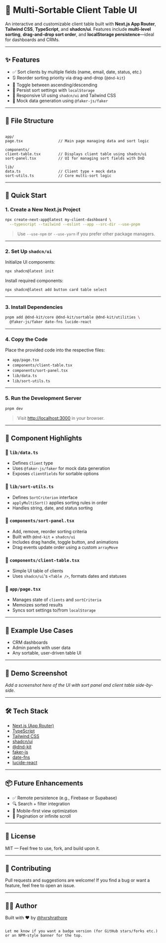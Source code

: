 # 🧩 Multi-Sortable Client Table UI

An interactive and customizable client table built with **Next.js App Router**, **Tailwind CSS**, **TypeScript**, and **shadcn/ui**. Features include **multi-level sorting**, **drag-and-drop sort order**, and **localStorage persistence**—ideal for dashboards and CRMs.

---

## ✨ Features

- ✅ Sort clients by multiple fields (name, email, date, status, etc.)
- 🔃 Reorder sorting priority via drag-and-drop (`@dnd-kit`)
- 🔁 Toggle between ascending/descending
- 💾 Persist sort settings with `localStorage`
- 💅 Responsive UI using `shadcn/ui` and Tailwind CSS
- 🧪 Mock data generation using `@faker-js/faker`

---

## 📁 File Structure

```

app/
page.tsx                // Main page managing data and sort logic

components/
client-table.tsx        // Displays client table using shadcn/ui
sort-panel.tsx          // UI for managing sort fields with DnD

lib/
data.ts                 // Client type + mock data
sort-utils.ts           // Core multi-sort logic

````

---

## 🚀 Quick Start

### 1. Create a New Next.js Project

```bash
npx create-next-app@latest my-client-dashboard \
  --typescript --tailwind --eslint --app --src-dir --use-pnpm
````

> Use `--use-npm` or `--use-yarn` if you prefer other package managers.

---

### 2. Set Up `shadcn/ui`

Initialize UI components:

```bash
npx shadcn@latest init
```

Install required components:

```bash
npx shadcn@latest add button card table select
```

---

### 3. Install Dependencies

```bash
pnpm add @dnd-kit/core @dnd-kit/sortable @dnd-kit/utilities \
  @faker-js/faker date-fns lucide-react
```

---

### 4. Copy the Code

Place the provided code into the respective files:

* `app/page.tsx`
* `components/client-table.tsx`
* `components/sort-panel.tsx`
* `lib/data.ts`
* `lib/sort-utils.ts`

---

### 5. Run the Development Server

```bash
pnpm dev
```

> Visit [http://localhost:3000](http://localhost:3000) in your browser.

---

## 🧠 Component Highlights

### 🔹 `lib/data.ts`

* Defines `Client` type
* Uses `@faker-js/faker` for mock data generation
* Exposes `clientFields` for sortable options

### 🔹 `lib/sort-utils.ts`

* Defines `SortCriterion` interface
* `applyMultiSort()` applies sorting rules in order
* Handles string, date, and status sorting

### 🔹 `components/sort-panel.tsx`

* Add, remove, reorder sorting criteria
* Built with `@dnd-kit` + `shadcn/ui`
* Includes drag handle, toggle button, and animations
* Drag events update order using a custom `arrayMove`

### 🔹 `components/client-table.tsx`

* Simple UI table of clients
* Uses `shadcn/ui`'s `<Table />`, formats dates and statuses

### 🔹 `app/page.tsx`

* Manages state of `clients` and `sortCriteria`
* Memoizes sorted results
* Syncs sort settings to/from `localStorage`

---

## 🧪 Example Use Cases

* CRM dashboards
* Admin panels with user data
* Any sortable, user-driven table UI

---

## 📸 Demo Screenshot

*Add a screenshot here of the UI with sort panel and client table side-by-side.*

---

## 🛠️ Tech Stack

* [Next.js (App Router)](https://nextjs.org/)
* [TypeScript](https://www.typescriptlang.org/)
* [Tailwind CSS](https://tailwindcss.com/)
* [shadcn/ui](https://ui.shadcn.com/)
* [@dnd-kit](https://dndkit.com/)
* [faker-js](https://github.com/faker-js/faker)
* [date-fns](https://date-fns.org/)
* [lucide-react](https://lucide.dev/)

---

## 📦 Future Enhancements

* ✅ Remote persistence (e.g., Firebase or Supabase)
* 🔍 Search + filter integration
* 📱 Mobile-first view optimization
* 🧾 Pagination or infinite scroll

---

## 📄 License

MIT — Feel free to use, fork, and build upon it.

---

## 🤝 Contributing

Pull requests and suggestions are welcome! If you find a bug or want a feature, feel free to open an issue.

---

## 👨‍💻 Author

Built with ❤️ by [@hxrshrathore](https://github.com/hxrshrathore)

```

Let me know if you want a badge version (for GitHub stars/forks etc.) or an NPM-style banner for the top.
```
